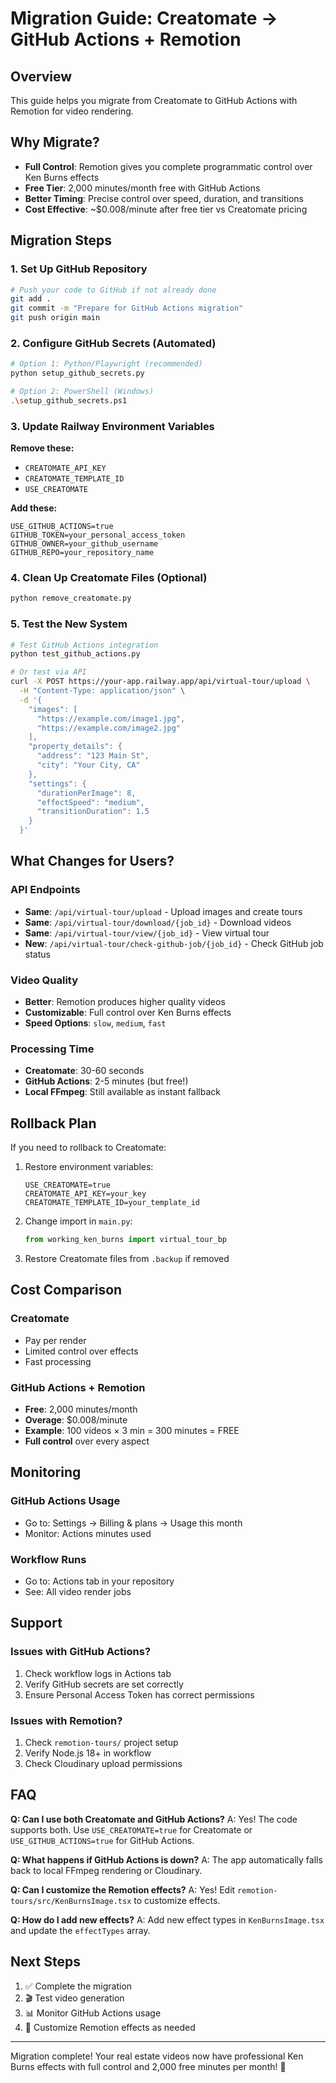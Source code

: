 # Migration Guide: Creatomate → GitHub Actions + Remotion

## Overview
This guide helps you migrate from Creatomate to GitHub Actions with Remotion for video rendering.

## Why Migrate?
- **Full Control**: Remotion gives you complete programmatic control over Ken Burns effects
- **Free Tier**: 2,000 minutes/month free with GitHub Actions
- **Better Timing**: Precise control over speed, duration, and transitions
- **Cost Effective**: ~$0.008/minute after free tier vs Creatomate pricing

## Migration Steps

### 1. Set Up GitHub Repository
```bash
# Push your code to GitHub if not already done
git add .
git commit -m "Prepare for GitHub Actions migration"
git push origin main
```

### 2. Configure GitHub Secrets (Automated)
```bash
# Option 1: Python/Playwright (recommended)
python setup_github_secrets.py

# Option 2: PowerShell (Windows)
.\setup_github_secrets.ps1
```

### 3. Update Railway Environment Variables

**Remove these:**
- `CREATOMATE_API_KEY`
- `CREATOMATE_TEMPLATE_ID`
- `USE_CREATOMATE`

**Add these:**
```
USE_GITHUB_ACTIONS=true
GITHUB_TOKEN=your_personal_access_token
GITHUB_OWNER=your_github_username
GITHUB_REPO=your_repository_name
```

### 4. Clean Up Creatomate Files (Optional)
```bash
python remove_creatomate.py
```

### 5. Test the New System
```bash
# Test GitHub Actions integration
python test_github_actions.py

# Or test via API
curl -X POST https://your-app.railway.app/api/virtual-tour/upload \
  -H "Content-Type: application/json" \
  -d '{
    "images": [
      "https://example.com/image1.jpg",
      "https://example.com/image2.jpg"
    ],
    "property_details": {
      "address": "123 Main St",
      "city": "Your City, CA"
    },
    "settings": {
      "durationPerImage": 8,
      "effectSpeed": "medium",
      "transitionDuration": 1.5
    }
  }'
```

## What Changes for Users?

### API Endpoints
- **Same**: `/api/virtual-tour/upload` - Upload images and create tours
- **Same**: `/api/virtual-tour/download/{job_id}` - Download videos
- **Same**: `/api/virtual-tour/view/{job_id}` - View virtual tour
- **New**: `/api/virtual-tour/check-github-job/{job_id}` - Check GitHub job status

### Video Quality
- **Better**: Remotion produces higher quality videos
- **Customizable**: Full control over Ken Burns effects
- **Speed Options**: `slow`, `medium`, `fast`

### Processing Time
- **Creatomate**: 30-60 seconds
- **GitHub Actions**: 2-5 minutes (but free!)
- **Local FFmpeg**: Still available as instant fallback

## Rollback Plan

If you need to rollback to Creatomate:

1. Restore environment variables:
   ```
   USE_CREATOMATE=true
   CREATOMATE_API_KEY=your_key
   CREATOMATE_TEMPLATE_ID=your_template_id
   ```

2. Change import in `main.py`:
   ```python
   from working_ken_burns import virtual_tour_bp
   ```

3. Restore Creatomate files from `.backup` if removed

## Cost Comparison

### Creatomate
- Pay per render
- Limited control over effects
- Fast processing

### GitHub Actions + Remotion
- **Free**: 2,000 minutes/month
- **Overage**: $0.008/minute
- **Example**: 100 videos × 3 min = 300 minutes = FREE
- **Full control** over every aspect

## Monitoring

### GitHub Actions Usage
- Go to: Settings → Billing & plans → Usage this month
- Monitor: Actions minutes used

### Workflow Runs
- Go to: Actions tab in your repository
- See: All video render jobs

## Support

### Issues with GitHub Actions?
1. Check workflow logs in Actions tab
2. Verify GitHub secrets are set correctly
3. Ensure Personal Access Token has correct permissions

### Issues with Remotion?
1. Check `remotion-tours/` project setup
2. Verify Node.js 18+ in workflow
3. Check Cloudinary upload permissions

## FAQ

**Q: Can I use both Creatomate and GitHub Actions?**
A: Yes! The code supports both. Use `USE_CREATOMATE=true` for Creatomate or `USE_GITHUB_ACTIONS=true` for GitHub Actions.

**Q: What happens if GitHub Actions is down?**
A: The app automatically falls back to local FFmpeg rendering or Cloudinary.

**Q: Can I customize the Remotion effects?**
A: Yes! Edit `remotion-tours/src/KenBurnsImage.tsx` to customize effects.

**Q: How do I add new effects?**
A: Add new effect types in `KenBurnsImage.tsx` and update the `effectTypes` array.

## Next Steps

1. ✅ Complete the migration
2. 🎬 Test video generation
3. 📊 Monitor GitHub Actions usage
4. 🎨 Customize Remotion effects as needed

---

Migration complete! Your real estate videos now have professional Ken Burns effects with full control and 2,000 free minutes per month! 🎉